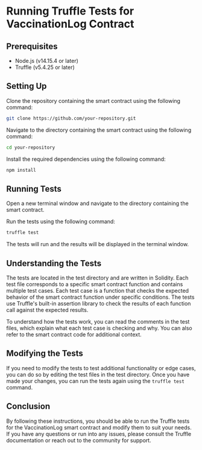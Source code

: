 # Running Truffle Tests for VaccinationLog Contract

## Prerequisites

- Node.js (v14.15.4 or later)
- Truffle (v5.4.25 or later)

## Setting Up

Clone the repository containing the smart contract using the following command:

```bash
git clone https://github.com/your-repository.git
```

Navigate to the directory containing the smart contract using the following command:

```bash
cd your-repository
```

Install the required dependencies using the following command:

```bash
npm install
```

## Running Tests

Open a new terminal window and navigate to the directory containing the smart contract.

Run the tests using the following command:

```bash
truffle test
```

The tests will run and the results will be displayed in the terminal window.

## Understanding the Tests

The tests are located in the test directory and are written in Solidity. Each test file corresponds to a specific smart contract function and contains multiple test cases. Each test case is a function that checks the expected behavior of the smart contract function under specific conditions. The tests use Truffle's built-in assertion library to check the results of each function call against the expected results.

To understand how the tests work, you can read the comments in the test files, which explain what each test case is checking and why. You can also refer to the smart contract code for additional context.

## Modifying the Tests

If you need to modify the tests to test additional functionality or edge cases, you can do so by editing the test files in the test directory. Once you have made your changes, you can run the tests again using the `truffle test` command.

## Conclusion

By following these instructions, you should be able to run the Truffle tests for the VaccinationLog smart contract and modify them to suit your needs. If you have any questions or run into any issues, please consult the Truffle documentation or reach out to the community for support.

